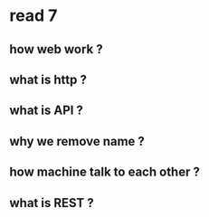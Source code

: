 # read 7

## how web work ?
## what is http ?
## what is API ?
## why we remove name ?
##  how machine talk to  each other ?
## what is REST ?
